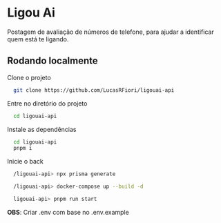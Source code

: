 # Ligou Ai

Postagem de avaliação de números de telefone, para ajudar a identificar quem está te ligando.

## Rodando localmente

Clone o projeto

```bash
  git clone https://github.com/LucasRFiori/ligouai-api
```

Entre no diretório do projeto

```bash
  cd ligouai-api
```

Instale as dependências

```bash
  cd ligouai-api
  pnpm i
```

Inicie o back

```bash
  /ligouai-api> npx prisma generate

  /ligouai-api> docker-compose up --build -d

  ligouai-api> pnpm run start
```

**OBS**: Criar .env com base no .env.example
